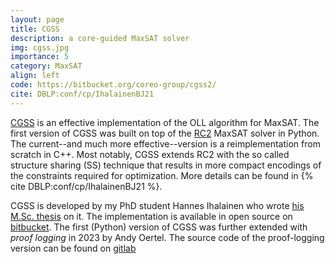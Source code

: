 ```yaml
---
layout: page
title: CGSS
description: a core-guided MaxSAT solver
img: cgss.jpg
importance: 5
category: MaxSAT
align: left
code: https://bitbucket.org/coreo-group/cgss2/
cite: DBLP:conf/cp/IhalainenBJ21
---
```


[CGSS](https://bitbucket.org/coreo-group/cgss2/) is an effective implementation of the OLL algorithm for MaxSAT. The first version of CGSS was built on top of the [RC2](https://pysathq.github.io/docs/html/api/examples/rc2.html) MaxSAT solver in Python. The current--and much more effective--version is a reimplementation from scratch in C++. Most notably, CGSS extends RC2 with the so called structure sharing (SS) technique that results in more compact encodings of the constraints required for
optimization. More details can be found in {% cite DBLP:conf/cp/IhalainenBJ21 %}.

CGSS is developed by my PhD student Hannes Ihalainen who wrote [his M.Sc. thesis](https://helda.helsinki.fi/items/f77e9a26-87b6-43ae-8e86-3de2af8417be) on it. The implementation is available in open source on [bitbucket](https://bitbucket.org/coreo-group/cgss2/). The first (Python) version of CGSS was further extended with _proof logging_ in 2023 by Andy Oertel. The source code of the proof-logging version can be found on [gitlab](https://gitlab.com/MIAOresearch/software/certified-cgss)
